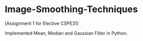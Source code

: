 # Image-Smoothing-Techniques
[Assignment 1 for Elective CSPE31]

Implemented Mean, Median and Gaussian Filter in Python.
